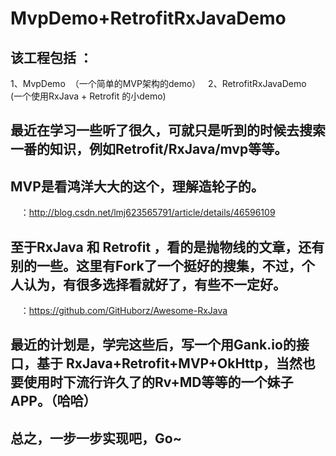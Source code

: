 # MvpDemo+RetrofitRxJavaDemo

  ## 该工程包括 ：
   1、MvpDemo  （一个简单的MVP架构的demo）
   2、RetrofitRxJavaDemo   (一个使用RxJava + Retrofit 的小demo)



  ## 最近在学习一些听了很久，可就只是听到的时候去搜索一番的知识，例如Retrofit/RxJava/mvp等等。
  
  ## MVP是看鸿洋大大的这个，理解造轮子的。
        ：http://blog.csdn.net/lmj623565791/article/details/46596109
  
  ## 至于RxJava 和 Retrofit ，看的是抛物线的文章，还有别的一些。这里有Fork了一个挺好的搜集，不过，个人认为，有很多选择看就好了，有些不一定好。
        ：https://github.com/GitHuborz/Awesome-RxJava



  ## 最近的计划是，学完这些后，写一个用Gank.io的接口，基于 RxJava+Retrofit+MVP+OkHttp，当然也要使用时下流行许久了的Rv+MD等等的一个妹子APP。（哈哈）



 ## 总之，一步一步实现吧，Go~

